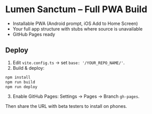 # Lumen Sanctum – Full PWA Build

- Installable PWA (Android prompt, iOS Add to Home Screen)
- Your full app structure with stubs where source is unavailable
- GitHub Pages ready

## Deploy
1) Edit `vite.config.ts` → set `base: '/YOUR_REPO_NAME/'`.
2) Build & deploy:
```bash
npm install
npm run build
npm run deploy
```
3) Enable GitHub Pages: Settings → Pages → Branch `gh-pages`.

Then share the URL with beta testers to install on phones.
